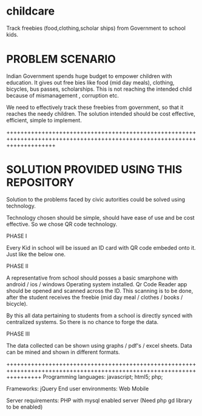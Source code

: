 childcare
=========

Track freebies (food,clothing,scholar ships) from Government to school kids.


PROBLEM SCENARIO
================

Indian Government spends huge budget to empower children with education. It gives out free bies like food (mid day meals), clothing, bicycles, bus passes, scholarships.  This is not reaching the intended child because of mismanagement , corruption etc.

We need to effectively track these freebies from government, so that it  reaches the needy children. The solution intended should be cost effective, efficient, simple to implement.

++++++++++++++++++++++++++++++++++++++++++++++++++++++++++++++++++++++++++++++++++++++++++++++++++++++++++++++++++++++++++

SOLUTION PROVIDED USING THIS REPOSITORY
=========================================
Solution to the problems faced by civic autorities could be solved using technology.

Technology chosen should be simple, should have ease of use and be cost effective. So we chose QR code technology.

PHASE I

Every Kid in school will be issued an ID card with QR code embeded onto it. Just like the below one.

PHASE II

A representative from school should posses a basic smarphone with android / ios / windows Operating system installed. Qr Code Reader app should be opened and scanned across the ID. This scanning is to be done, after the student receives the freebie (mid day meal / clothes / books / bicycle).

By this all data pertaining to students from a school is directly synced with centralized systems. So there is no chance to forge the data.

PHASE III

The data collected can be shown using graphs / pdf's / excel sheets. Data can be mined and shown in different formats.

++++++++++++++++++++++++++++++++++++++++++++++++++++++++++++++++++++++++++++++++++++++++++++++++++++++++++++++++++++++
Programming languages: 
javascript; html5; php;

Frameworks: 
jQuery
End user environments: 
Web
Mobile

Server requirements: 
PHP with mysql enabled server (Need php gd library to be enabled)
